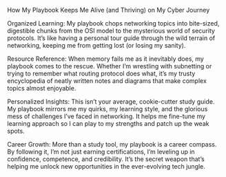 How My Playbook Keeps Me Alive (and Thriving) on My Cyber Journey

Organized Learning:
My playbook chops networking topics into bite-sized, digestible chunks from the OSI model to the mysterious world of security protocols. It’s like having a personal tour guide through the wild terrain of networking, keeping me from getting lost (or losing my sanity).

Resource Reference:
When memory fails me as it inevitably does, my playbook comes to the rescue. Whether I’m wrestling with subnetting or trying to remember what routing protocol does what, it’s my trusty encyclopedia of neatly written notes and diagrams that make complex topics almost enjoyable.

Personalized Insights:
This isn’t your average, cookie-cutter study guide. My playbook mirrors me  my quirks, my learning style, and the glorious mess of challenges I’ve faced in networking. It helps me fine-tune my learning approach so I can play to my strengths and patch up the weak spots.

Career Growth:
More than a study tool, my playbook is a career compass. By following it, I’m not just earning certifications, I’m leveling up in confidence, competence, and credibility. It’s the secret weapon that’s helping me unlock new opportunities in the ever-evolving tech jungle.

